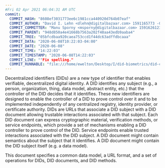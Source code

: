 ```yaml
---
#Fri 02 Apr 2021 06:04:31 AM UTC
commit:
  COMMIT_HASH: "8608ef3031773ee6c1981cca440920d764b07eaf"
  COMMIT_AUTHOR: "David I. Lehn <dlehn@digitalbazaar.com> 1591165773 -0400"
  COMMIT_COMMITTER: "Manu Sporny <msporny@digitalbazaar.com> 1591626123 -0400"
  COMMIT_PARENT: "948d850a4e41668b7563a202f48aa43edb9aaba4"
  COMMIT_TREE: "05bfcdbaa920caea753ccd1f44dc63adffdbcaaa"
  COMMIT_DATA: "2020-06-08T10:22:03-04:00"
  COMMIT_DATE: "2020-06-08"
  COMMIT_TIME: "14:22:03"
  COMMIT_TIMESTAMP: "2020-06-08T14:22:03"
  COMMIT_LINE: ""Fix spelling."
  COMMIT_RUNNABLE: "file:///home/ewelton/Desktop/I/did-biometrics/did-core-dataset/analysis/gitinfo/8608ef3031773ee6c1981cca440920d764b07eaf/snapshot/index.html"
---
```


<section id="abstract">
<p>
<a>Decentralized identifiers</a> (DIDs) are a new type of identifier that
enables verifiable, decentralized digital identity. A <a>DID</a> identifies any
subject (e.g., a person, organization, thing, data model, abstract entity, etc.)
that the controller of the <a>DID</a> decides that it identifies. These new
identifiers are designed to enable the controller of a <a>DID</a> to prove
control over it and to be implemented independently of any centralized registry,
identity provider, or certificate authority. <a>DID</a>s are URLs that associate
a <a>DID subject</a> with a <a>DID document</a> allowing trustable interactions
associated with that subject. Each <a>DID document</a> can express cryptographic
material, verification methods, or <a>service endpoints</a>, which provide a set
of mechanisms enabling a <a>DID controller</a> to prove control of the
<a>DID</a>. <a>Service endpoints</a> enable trusted interactions associated with
the <a>DID subject</a>. A <a>DID document</a> might contain semantics about the
subject that it identifies. A <a>DID document</a> might contain the <a>DID
subject</a> itself (e.g. a data model).
    </p>
<p>
This document specifies a common data model, a URL format, and a set of
operations for <a>DIDs</a>, <a>DID documents</a>, and <a>DID methods</a>.
    </p>
</section>
